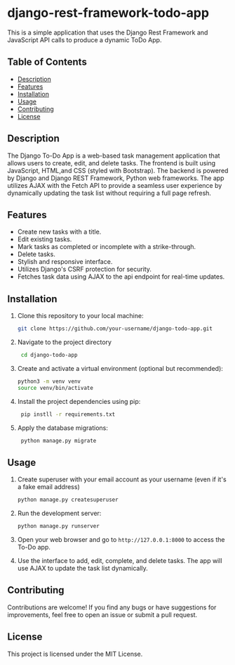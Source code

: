 # django-rest-framework-todo-app

This is a simple application that uses the Django Rest Framework and JavaScript API calls to produce a dynamic ToDo App.

## Table of Contents

- [Description](#description)
- [Features](#features)
- [Installation](#installation)
- [Usage](#usage)
- [Contributing](#contributing)
- [License](#license)

## Description

The Django To-Do App is a web-based task management application that allows users to create, edit, and delete tasks. The frontend is built using JavaScript, HTML,and CSS (styled with Bootstrap). The backend is powered by Django and Django REST Framework, Python web frameworks. The app utilizes AJAX with the Fetch API to provide a seamless user experience by dynamically updating the task list without requiring a full page refresh.

## Features

- Create new tasks with a title.
- Edit existing tasks.
- Mark tasks as completed or incomplete with a strike-through.
- Delete tasks.
- Stylish and responsive interface.
- Utilizes Django's CSRF protection for security.
- Fetches task data using AJAX to the api endpoint for real-time updates.

## Installation

1. Clone this repository to your local machine:
   ```bash
   git clone https://github.com/your-username/django-todo-app.git
    ```
   
2. Navigate to the project directory
   ```bash
    cd django-todo-app
    ```
3. Create and activate a virtual environment (optional but recommended):
   ```bash
   python3 -m venv venv
   source venv/bin/activate
    ```
4. Install the project dependencies using pip:
   ```bash
    pip instll -r requirements.txt
    ```
5. Apply the database migrations:
   ```bash
    python manage.py migrate
    ```
   
## Usage

1. Create superuser with your email account as your username (even if it's a fake email address)
   ```bash
   python manage.py createsuperuser
   ```

2. Run the development server:
   ```bash
   python manage.py runserver
   ```

3. Open your web browser and go to `http://127.0.0.1:8000` to access the To-Do app.

4. Use the interface to add, edit, complete, and delete tasks. The app will use AJAX to update the task list dynamically.

## Contributing
Contributions are welcome! If you find any bugs or have suggestions for improvements, feel free to open an issue or submit a pull request.

## License
This project is licensed under the MIT License.
